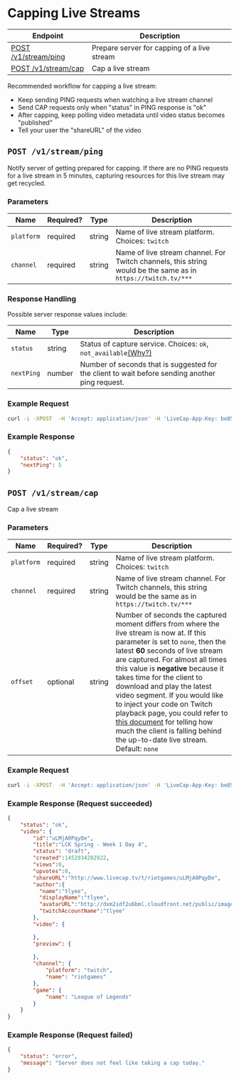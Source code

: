 # Capping Live Streams

| Endpoint | Description |
| ---- | --------------- |
| [POST /v1/stream/ping](/v1/stream.md#ping) | Prepare server for capping of a live stream |
| [POST /v1/stream/cap](/v1/stream.md#cap) | Cap a live stream |

Recommended workflow for capping a live stream:

- Keep sending PING requests when watching a live stream channel
- Send CAP requests only when "status" in PING response is "ok"
- After capping, keep polling video metadata until video status becomes "published"
- Tell your user the "shareURL" of the video 

## `POST /v1/stream/ping`

Notify server of getting prepared for capping. If there are no PING requests for a live stream in 5 minutes, capturing resources for this live stream may get recycled.

### Parameters

<table>
    <thead>
        <tr>
            <th>Name</th>
            <th>Required?</th>
            <th width="50">Type</th>
            <th width=100%>Description</th>
        </tr>
    </thead>
    <tbody>
        <tr>
            <td><code>platform</code></td>
            <td>required</td>
            <td>string</td>
            <td>Name of live stream platform. Choices: <code>twitch</code></td>
        </tr>
        <tr>
            <td><code>channel</code></td>
            <td>required</td>
            <td>string</td>
            <td>Name of live stream channel. For Twitch channels, this string would be the same as in <code>https://twitch.tv/***</code></td>
        </tr>
    </tbody>
</table>

### Response Handling

Possible server response values include:

<table>
    <thead>
        <tr>
            <th>Name</th>
            <th width="50">Type</th>
            <th width=100%>Description</th>
        </tr>
    </thead>
    <tbody>
        <tr>
            <td><code>status</code></td>
            <td>string</td>
            <td>Status of capture service. Choices: <code>ok</code>, <code>not_available</code><a href="/v1/faq.md" target="_self">(Why?)</a></td>
        </tr>
        <tr>
            <td><code>nextPing</code></td>
            <td>number</td>
            <td>Number of seconds that is suggested for the client to wait before sending another ping request.</td>
        </tr>
    </tbody>
</table>

### Example Request

```bash
curl -i -XPOST  -H 'Accept: application/json' -H 'LiveCap-App-Key: be85d651-95f3-4d2d-b587-2e86b39ab142' -H 'LiveCap-Access-Token: c77ca215-8a83-4888-afe4-06d53034e4c8' -H 'Origin: https://foo.bar' -H 'Content-Type: application/x-www-form-urlencoded' -d 'platform=twitch&channel=riotgames' 'https://api.livecap.tv/v1/stream/ping'
```

### Example Response

```json
{
	"status": "ok",
    "nextPing": 5
}
```

## `POST /v1/stream/cap`

Cap a live stream

### Parameters

<table>
    <thead>
        <tr>
            <th>Name</th>
            <th>Required?</th>
            <th width="50">Type</th>
            <th width=100%>Description</th>
        </tr>
    </thead>
    <tbody>
        <tr>
            <td><code>platform</code></td>
            <td>required</td>
            <td>string</td>
            <td>Name of live stream platform. Choices: <code>twitch</code></td>
        </tr>
        <tr>
            <td><code>channel</code></td>
            <td>required</td>
            <td>string</td>
            <td>Name of live stream channel. For Twitch channels, this string would be the same as in <code>https://twitch.tv/***</code></td>
        </tr>
        <tr>
            <td><code>offset</code></td>
            <td>optional</td>
            <td>string</td>
            <td>Number of seconds the captured moment differs from where the live stream is now at. If this parameter is set to <code>none</code>, then the latest <b>60</b> seconds of live stream are captured. For almost all times this value is <b>negative</b> because it takes time for the client to download and play the latest video segment. If you would like to inject your code on Twitch playback page, you could refer to <a href="/v1/twitch_player_offset.md" target="_self">this document</a> for telling how much the client is falling behind the up-to-date live stream. Default: <code>none</code></td>
        </tr>
    </tbody>
</table>

### Example Request

```bash
curl -i -XPOST  -H 'Accept: application/json' -H 'LiveCap-App-Key: be85d651-95f3-4d2d-b587-2e86b39ab142' -H 'LiveCap-Access-Token: c77ca215-8a83-4888-afe4-06d53034e4c8' -H 'Origin: https://foo.bar' -H 'Content-Type: application/x-www-form-urlencoded' -d 'platform=twitch&channel=riotgames&offset=-15' 'https://api.livecap.tv/v1/stream/cap'
```

### Example Response (Request succeeded)

```json
{
	"status": "ok",
    "video": {  
        "id":"uLMjA0PqyDe",
        "title":"LCK Spring - Week 1 Day 4",
        "status": "draft",
        "created":1452934202922,
        "views":0,
        "upvotes":0,
        "shareURL":"http://www.livecap.tv/t/riotgames/uLMjA0PqyDe",
        "author":{  
          "name":"tlyee",
          "displayName":"tlyee",
          "avatarURL":"http://dxm2idf2u6bml.cloudfront.net/public/images/profile.jpg",
          "twitchAccountName":"tlyee"
        },
        "video": {

        },
        "preview": {
            
        },
        "channel": {
            "platform": "twitch",
            "name": "riotgames"
        },
        "game": {
            "name": "League of Legends"
        }
    }
}
```

### Example Response (Request failed)

```json
{
    "status": "error",
    "message": "Server does not feel like taking a cap today."
}
```
